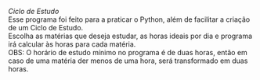 *Ciclo de Estudo*  
Esse programa foi feito para a praticar o Python, além de facilitar a criação de um Ciclo de Estudo.  
Escolha as matérias que deseja estudar, as horas ideais por dia e programa irá calcular às horas para cada matéria.  
OBS: O horário de estudo mínimo no programa é de duas horas, então em caso de uma matéria der menos de uma hora, será transformado em duas horas.